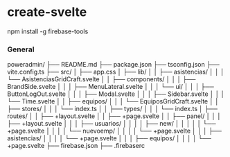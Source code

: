 # create-svelte

npm install -g firebase-tools



### General 


poweradmin/
├── README.md
├── package.json
├── tsconfig.json
├── vite.config.ts
├── src/
│   ├── app.css
│   ├── lib/
│   │   ├── asistencias/
│   │   │   └── AsistenciasGridCraft.svelte
│   │   ├── components/
│   │   │   ├── BrandSide.svelte
│   │   │   ├── MenuLateral.svelte
│   │   │   └── ui/
│   │   │       ├── ButtonLogOut.svelte
│   │   │       ├── Modal.svelte
│   │   │       ├── Sidebar.svelte
│   │   │       └── Time.svelte
│   │   ├── equipos/
│   │   │   └── EquiposGridCraft.svelte
│   │   ├── stores/
│   │   │   └── index.ts
│   │   ├── types/
│   │   │   └── index.ts
│   ├── routes/
│   │   ├── +layout.svelte
│   │   ├── +page.svelte
│   │   ├── panel/
│   │   │   ├── +layout.svelte
│   │   │   ├── usuarios/
│   │   │   │   ├── new/
│   │   │   │   │   └── +page.svelte
│   │   │   │   └── nuevoemp/
│   │   │   │       └── +page.svelte
│   │   │   ├── asistencias/
│   │   │   │   └── +page.svelte
│   │   │   ├── equipos/
│   │   │   │   └── +page.svelte
├── firebase.json
├── .firebaserc